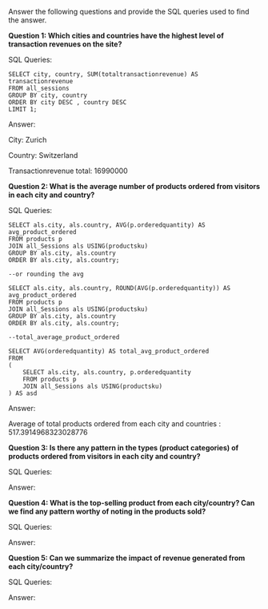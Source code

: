 Answer the following questions and provide the SQL queries used to find the answer.

    
**Question 1: Which cities and countries have the highest level of transaction revenues on the site?**


SQL Queries:
       
    SELECT city, country, SUM(totaltransactionrevenue) AS transactionrevenue
    FROM all_sessions
    GROUP BY city, country
    ORDER BY city DESC , country DESC
    LIMIT 1;

Answer:

City: Zurich

Country: Switzerland

Transactionrevenue total: 16990000

**Question 2: What is the average number of products ordered from visitors in each city and country?**

SQL Queries:

    SELECT als.city, als.country, AVG(p.orderedquantity) AS avg_product_ordered
    FROM products p
    JOIN all_Sessions als USING(productsku)
    GROUP BY als.city, als.country
    ORDER BY als.city, als.country;

    --or rounding the avg

    SELECT als.city, als.country, ROUND(AVG(p.orderedquantity)) AS avg_product_ordered
    FROM products p
    JOIN all_Sessions als USING(productsku)
    GROUP BY als.city, als.country
    ORDER BY als.city, als.country;
    
    --total_average_product_ordered 
    
    SELECT AVG(orderedquantity) AS total_avg_product_ordered
    FROM
	(
		SELECT als.city, als.country, p.orderedquantity
		FROM products p
		JOIN all_Sessions als USING(productsku)
	) AS asd

Answer:

Average of total products ordered from each city and countries : 517.3914968323028776


**Question 3: Is there any pattern in the types (product categories) of products ordered from visitors in each city and country?**


SQL Queries:



Answer:





**Question 4: What is the top-selling product from each city/country? Can we find any pattern worthy of noting in the products sold?**


SQL Queries:



Answer:





**Question 5: Can we summarize the impact of revenue generated from each city/country?**

SQL Queries:



Answer:







